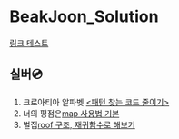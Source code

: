 # BeakJoon_Solution

[링크 테스트](https://github.com/kazzha/BeakJoon_Solution/blob/master/%ED%8F%B4%EB%8D%94%ED%85%8C%EC%8A%A4%ED%8A%B8/1008.cpp)


## 실버💿


1. 크로아티아 알파벳 [<패턴 찾는 코드 줄이기>](https://github.com/kazzha/BeakJoon_Solution/blob/d9f12e19bf111b57ae3ea0a1fcad6161ac6f0f28/%ED%81%AC%EB%A1%9C%EC%95%84%ED%8B%B0%EC%95%84%20%EC%95%8C%ED%8C%8C%EB%B2%B3.h)
2. 너의 평점은[map 사용법 기본](https://github.com/kazzha/BeakJoon_Solution/blob/698b77fa80bbbb53fe85e27e72aef1144afcf21e/%EB%84%88%EC%9D%98%20%ED%8F%89%EC%A0%90%EC%9D%80.h)
3. 벌집[roof 구조, 재귀함수로 해보기](https://github.com/kazzha/BeakJoon_Solution/blob/698b77fa80bbbb53fe85e27e72aef1144afcf21e/%EB%B2%8C%EC%A7%91.cpp)
